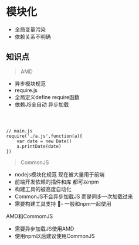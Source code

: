 模块化
=====

- 全局变量污染
- 依赖关系不明确

知识点
----
> AMD
- 异步模块规范
- require.js
- 全局定义define require函数
- 依赖JS全自动 异步加载
```



// main.js
require('./a.js',function(a){
    var date = new Date()
    a.printDate(date)
})
```

> CommonJS
- nodejs模块化规范 现在被大量用于前端
- 前端开发依赖的插件和库 都可以npm
- 构建工具的被高度自动化
- CommonJS不会异步加载JS 而是同步一次加载过来
- 需要构建工具支持
- 一般和npm一起使用

AMD和CommomJS
- 需要异步加载JS使用AMD
- 使用npm以后建议使用CommonJS
